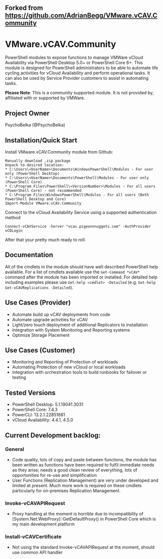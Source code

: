 ## Forked from https://github.com/AdrianBegg/VMware.vCAV.Community

# VMware.vCAV.Community
PowerShell modules to expose functions to manage VMWare vCloud Availability via PowerShell Desktop 5.0+ or PowerShell Core 6+. This module is designed for PowerShell administrators to be able to automate life cycling activities for vCloud Availability and perform operational tasks. It can also be used by Service Provider customers to assist in automating tasks.

**Please Note**: This is a community supported module. It is not provided by, affiliated with or supported by VMWare.

## Project Owner
PsychoBelka (@PsychoBelka)

## Installation/Quick Start
Install VMware.vCAV.Community module from Github:
```
Manually download .zip package
Unpack to desired location:
* C:\Users\<UserName>\Documents\WindowsPowerShell\Modules - For user only (PowerShell Desktop)
* C:\Users\<UserName>\Documents\PowerShell\Modules - For user only (PowerShell Core)
* C:\Program Files\PowerShell\<VersionNumber>\Modules - For all users (PowerShell Core) - not recommended
* C:\Program Files\WindowsPowerShell\Modules - For all users (Both PowerShell Desktop and Core)
Import-Module VMware.vCAV.Community
```
Connect to the vCloud Availability Service using a supported authentication method
```
Connect-vCAVService -Server "vcav.pigeonnnuggets.com" -AuthProvider vCDLogin
```
After that your pretty much ready to roll.

## Documentation
All of the cmdlets in the module should have well described PowerShell help available. For a list of cmdlets available use the `Get-Command *vCAV*` command after the module has been imported or installed. For detailed help including examples please use `Get-help <cmdlet> -Detailed` (e.g. `Get-help Get-vCAVReplications -Detailed`).

## Use Cases (Provider)
* Automate build up vCAV deployments from code
* Automate upgrade activities for vCAV
* Light/zero touch deployment of additional Replicators to installation
* Integration with System Monitoring and Reporting systems
* Optimize Storage Placement

## Use Cases (Customer)
* Monitoring and Reporting of Protection of workloads
* Automating Protection of new vCloud or local workloads
* Integration with orchestration tools to build runbooks for failover or testing

## Tested Versions
* PowerShell Desktop: 5.1.19041.3031
* PowerShell Core: 7.4.3
* PowerCLI: 13.2.1.22851661
* vCloud Availability:  4.4.1, 4.5.0

## Current Development backlog:
### General
* Code quality, lots of copy and paste between functions, the module has been written as functions have been required to fulfil immediate needs as they arise; needs a good clean review of everything, lots of opportunities for re-use and simplification
* User Functions (Replication Management) are very under developed and limited at present. Much more work is required on these cmdlets particularly for on-premises Replication Management.
### Invoke-vCAVAPIRequest
* Proxy handling at the moment is horrible due to incompatibility of [System.Net.WebProxy]::GetDefaultProxy() in PowerShell Core which is my main development platform
### Install-vCAVCertificate
* Not using the standard Invoke-vCAVAPIRequest at the moment, should use common API handler

